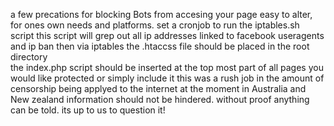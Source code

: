 a few precations for blocking Bots from accesing your page easy to alter, for ones own needs and platforms.
set a cronjob to run the iptables.sh script this script will grep out all ip addresses linked to facebook useragents
and ip ban then via iptables 
the .htaccss file should be placed in the root directory  
the index.php script should be inserted at the top most part of all pages you would like protected or simply include it
this was a rush job in the amount of censorship being applyed to the internet at the moment in Australia and New zealand
information should not be hindered. without proof anything can be told. its up to us to question it!
